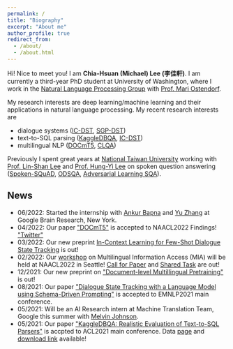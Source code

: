 ```yaml
---
permalink: /
title: "Biography"
excerpt: "About me"
author_profile: true
redirect_from: 
  - /about/
  - /about.html
---
```




Hi! Nice to meet you! I am **Chia-Hsuan (Michael) Lee (李佳軒)**.
I am currently a  third-year PhD student at University of Washington, where I work in the [Natural Language Processing Group](https://nlp.washington.edu/) with [Prof. Mari Ostendorf](https://people.ece.uw.edu/ostendorf/).

My research interests are deep learning/machine learning and their applications in natural language processing. 
My recent research interests are 
- dialogue systems ([IC-DST](https://arxiv.org/abs/2203.08568), [SGP-DST](https://aclanthology.org/2021.emnlp-main.404/))
- text-to-SQL parsing ([KaggleDBQA](https://aclanthology.org/2021.acl-long.176/), [IC-DST](https://arxiv.org/abs/2203.08568))
- multilingual NLP ([DOCmT5](https://arxiv.org/abs/2112.08709),  [CLQA](https://arxiv.org/abs/1907.06042))

Previously I spent great years at [National Taiwan University](https://www.ntu.edu.tw/) working with [Prof. Lin-Shan Lee](http://speech.ee.ntu.edu.tw/previous_version/lslNew.htm) and [Prof. Hung-Yi Lee](http://speech.ee.ntu.edu.tw/~tlkagk/) on spoken question answering ([Spoken-SQuAD](https://www.isca-speech.org/archive/pdfs/interspeech_2018/lee18d_interspeech.pdf), [ODSQA](https://ieeexplore.ieee.org/document/8639505), [Adversarial Learning SQA](https://ieeexplore.ieee.org/abstract/document/8683377)). 

## News
- 06/2022: Started the internship with [Ankur Bapna](https://twitter.com/ankurbpn) and [Yu Zhang](https://scholar.google.com/citations?user=EilVnKwAAAAJ&hl=en) at Google Brain Research, New York. 
- 04/2022: Our paper ["DOCmT5"](https://arxiv.org/abs/2112.08709) is accepted to NAACL2022 Findings! ["Twitter"](https://twitter.com/ChiahsuanL/status/1512582119440064512)
- 03/2022: Our new preprint [In-Context Learning for Few-Shot Dialogue State Tracking](https://arxiv.org/abs/2203.08568) is out! 
- 02/2022: Our [workshop](https://mia-workshop.github.io/) on Multilingual Information Access (MIA) will be held at NAACL2022 in Seattle! [Call for Paper](https://mia-workshop.github.io/cfp.html) and [Shared Task](https://mia-workshop.github.io/shared_task.html) are out!
- 12/2021: Our new preprint on ["Document-level Multillingual Pretraining"](https://arxiv.org/abs/2112.08709) is out!
- 08/2021: Our paper ["Dialogue State Tracking with a Language Model using Schema-Driven Prompting"](https://aclanthology.org/2021.emnlp-main.404/) is accepted to EMNLP2021 main conference.
- 05/2021: Will be an AI Research intern at Machine Translation Team, Google this summer with [Melvin Johnson](https://scholar.google.com/citations?user=g4oMRgsAAAAJ&hl=en).
- 05/2021: Our paper ["KaggleDBQA: Realistic Evaluation of Text-to-SQL Parsers"](https://aclanthology.org/2021.acl-long.176/) is accpted to ACL2021 main conference. Data [page](https://github.com/chiahsuan156/KaggleDBQA) and [download link](https://www.microsoft.com/en-us/research/publication/kaggledbqa-realistic-evaluation-of-text-to-sql-parsers/) available! 
